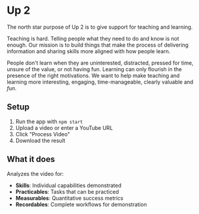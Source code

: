 # Up 2

The north star purpose of Up 2 is to give support for teaching and learning.

Teaching is hard. Telling people what they need to do and know is not enough. Our mission is to build things that make the process of delivering information and sharing skills more aligned with how people learn.

People don't learn when they are uninterested, distracted, pressed for time, unsure of the value, or not having fun. Learning can only flourish in the presence of the right motivations. We want to help make teaching and learning more interesting, engaging, time-manageable, clearly valuable and *fun*.

## Setup

1. Run the app with `npm start`
2. Upload a video or enter a YouTube URL
3. Click "Process Video"
4. Download the result

## What it does

Analyzes the video for:
   - **Skills**: Individual capabilities demonstrated
   - **Practicables**: Tasks that can be practiced
   - **Measurables**: Quantitative success metrics
   - **Recordables**: Complete workflows for demonstration
